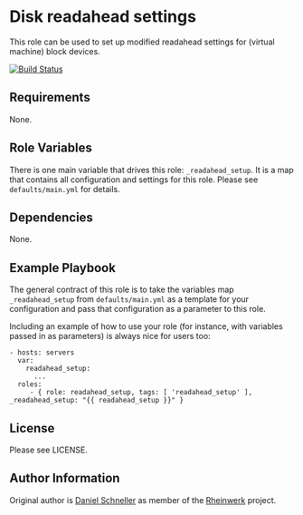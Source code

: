 Disk readahead settings
=========

This role can be used to set up modified readahead settings for
(virtual machine) block devices.

[![Build Status](https://travis-ci.org/Rheinwerk/ansible-role-readahead_setup.svg?branch=master)](https://travis-ci.org/Rheinwerk/ansible-role-readahead_setup)

Requirements
------------

None.

Role Variables
--------------

There is one main variable that drives this role: `_readahead_setup`. It is a map that contains all configuration and settings for this role.
Please see `defaults/main.yml` for details.

Dependencies
------------

None.


Example Playbook
----------------

The general contract of this role is to take the variables map `_readahead_setup` from `defaults/main.yml` as a template for your configuration and pass that configuration as a parameter to this role.

Including an example of how to use your role (for instance, with variables passed in as parameters) is always nice for users too:

    - hosts: servers
      var:
        readahead_setup:
          ...
      roles:
         - { role: readahead_setup, tags: [ 'readahead_setup' ], _readahead_setup: "{{ readahead_setup }}" }

License
-------

Please see LICENSE.

Author Information
------------------

Original author is [Daniel Schneller](https://github.com/dschneller) as member of the [Rheinwerk](https://github.com/Rheinwerk) project.

